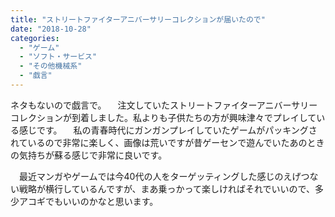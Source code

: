 ```yaml
---
title: "ストリートファイターアニバーサリーコレクションが届いたので"
date: "2018-10-28"
categories: 
  - "ゲーム"
  - "ソフト・サービス"
  - "その他機械系"
  - "戯言"
---
```


ネタもないので戯言で。 　注文していたストリートファイターアニバーサリーコレクションが到着しました。私よりも子供たちの方が興味津々でプレイしている感じです。 　私の青春時代にガンガンプレイしていたゲームがパッキングされているので非常に楽しく、画像は荒いですが昔ゲーセンで遊んでいたあのときの気持ちが蘇る感じで非常に良いです。

　最近マンガやゲームでは今40代の人をターゲッティングした感じのえげつない戦略が横行しているんですが、まあ乗っかって楽しければそれでいいので、多少アコギでもいいのかなと思います。
